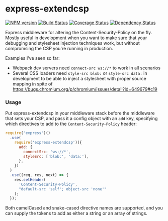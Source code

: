 # express-extendcsp

[![NPM version](https://badge.fury.io/js/express-extendcsp.svg)](http://badge.fury.io/js/express-extendcsp)
[![Build Status](https://travis-ci.org/papandreou/express-extendcsp.svg?branch=master)](https://travis-ci.org/papandreou/express-extendcsp)
[![Coverage Status](https://coveralls.io/repos/papandreou/express-extendcsp/badge.svg)](https://coveralls.io/r/papandreou/express-extendcsp)
[![Dependency Status](https://david-dm.org/papandreou/express-extendcsp.svg)](https://david-dm.org/papandreou/express-extendcsp)

Express middleware for altering the Content-Security-Policy on the fly.
Mostly useful in development when you want to make sure that your
debugging and stylesheet injection techniques work, but without
compromsing the CSP you're running in production.

Examples I've seen so far:

- Webpack dev servers need `connect-src ws://*` to work in all scenarios
- Several CSS loaders need `style-src blob:` or `style-src data:` in
  development to be able to inject a stylesheet with proper source
  mapping in spite of
  https://bugs.chromium.org/p/chromium/issues/detail?id=649679#c19

### Usage

Put express-extendcsp in your middleware stack before the middleware
that sets your CSP, and pass it a config object with an `add` key,
specifying which directives to add to the `Content-Security-Policy`
header:

```js
require('express')()
  .use(
    require('express-extendcsp')({
      add: {
        connectSrc: 'ws://*',
        styleSrc: ['blob:', 'data:'],
      },
    })
  )
  .use((req, res, next) => {
    res.setHeader(
      'Content-Security-Policy',
      "default-src 'self'; object-src 'none'"
    );
  });
```

Both camelCased and snake-cased directive names are supported, and you
can supply the tokens to add as either a string or an array of strings.
